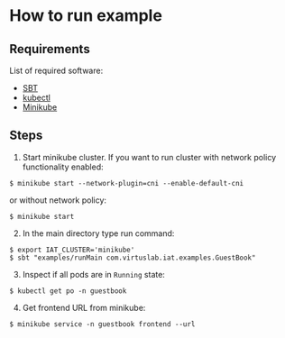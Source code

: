 # How to run example

## Requirements

List of required software:
* [SBT](https://www.scala-sbt.org/)
* [kubectl](https://kubernetes.io/docs/tasks/tools/install-kubectl/)
* [Minikube](https://kubernetes.io/docs/setup/learning-environment/minikube/)

## Steps

1. Start minikube cluster. If you want to run cluster with network policy functionality enabled: 
```shell script
$ minikube start --network-plugin=cni --enable-default-cni
```
or without network policy:
```shell script
$ minikube start
```
2. In the main directory type run command:
```shell script
$ export IAT_CLUSTER='minikube'
$ sbt "examples/runMain com.virtuslab.iat.examples.GuestBook"
```
3. Inspect if all pods are in `Running` state:
```shell script
$ kubectl get po -n guestbook
```
4. Get frontend URL from minikube:
```shell script
$ minikube service -n guestbook frontend --url
```